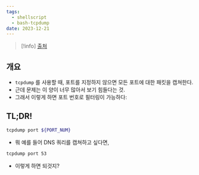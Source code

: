 ```yaml
---
tags:
  - shellscript
  - bash-tcpdump
date: 2023-12-21
---
```

> [!info] [출처](https://www.howtouselinux.com/post/tcpdump-ports)
## 개요

- `tcpdump` 를 사용할 때, 포트를 지정하지 않으면 모든 포트에 대한 패킷을 캡쳐한다.
- 근데 문제는 이 양이 너무 많아서 보기 힘들다는 것.
- 그래서 이렇게 하면 포트 번호로 필터링이 가능하다:

## TL;DR!

```bash
tcpdump port ${PORT_NUM}
```

- 뭐 예를 들어 DNS 쿼리를 캡쳐하고 싶다면,

```bash
tcpdump port 53
```

- 이렇게 하면 되것지?